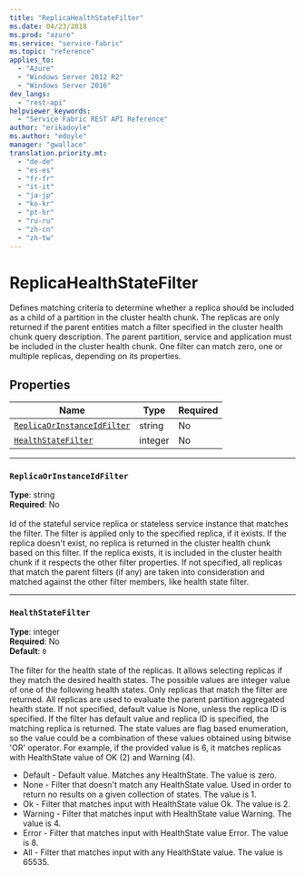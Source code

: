 ```yaml
---
title: "ReplicaHealthStateFilter"
ms.date: 04/23/2018
ms.prod: "azure"
ms.service: "service-fabric"
ms.topic: "reference"
applies_to: 
  - "Azure"
  - "Windows Server 2012 R2"
  - "Windows Server 2016"
dev_langs: 
  - "rest-api"
helpviewer_keywords: 
  - "Service Fabric REST API Reference"
author: "erikadoyle"
ms.author: "edoyle"
manager: "gwallace"
translation.priority.mt: 
  - "de-de"
  - "es-es"
  - "fr-fr"
  - "it-it"
  - "ja-jp"
  - "ko-kr"
  - "pt-br"
  - "ru-ru"
  - "zh-cn"
  - "zh-tw"
---
```

# ReplicaHealthStateFilter

Defines matching criteria to determine whether a replica should be included as a child of a partition in the cluster health chunk.
The replicas are only returned if the parent entities match a filter specified in the cluster health chunk query description. The parent partition, service and application must be included in the cluster health chunk.
One filter can match zero, one or multiple replicas, depending on its properties.


## Properties
| Name | Type | Required |
| --- | --- | --- |
| [`ReplicaOrInstanceIdFilter`](#replicaorinstanceidfilter) | string | No |
| [`HealthStateFilter`](#healthstatefilter) | integer | No |

____
### `ReplicaOrInstanceIdFilter`
__Type__: string <br/>
__Required__: No<br/>
<br/>
Id of the stateful service replica or stateless service instance that matches the filter. The filter is applied only to the specified replica, if it exists.
If the replica doesn't exist, no replica is returned in the cluster health chunk based on this filter.
If the replica exists, it is included in the cluster health chunk if it respects the other filter properties.
If not specified, all replicas that match the parent filters (if any) are taken into consideration and matched against the other filter members, like health state filter.


____
### `HealthStateFilter`
__Type__: integer <br/>
__Required__: No<br/>
__Default__: `0` <br/>
<br/>
The filter for the health state of the replicas. It allows selecting replicas if they match the desired health states.
The possible values are integer value of one of the following health states. Only replicas that match the filter are returned. All replicas are used to evaluate the parent partition aggregated health state.
If not specified, default value is None, unless the replica ID is specified. If the filter has default value and replica ID is specified, the matching replica is returned.
The state values are flag based enumeration, so the value could be a combination of these values obtained using bitwise 'OR' operator.
For example, if the provided value is 6, it matches replicas with HealthState value of OK (2) and Warning (4).

- Default - Default value. Matches any HealthState. The value is zero.
- None - Filter that doesn't match any HealthState value. Used in order to return no results on a given collection of states. The value is 1.
- Ok - Filter that matches input with HealthState value Ok. The value is 2.
- Warning - Filter that matches input with HealthState value Warning. The value is 4.
- Error - Filter that matches input with HealthState value Error. The value is 8.
- All - Filter that matches input with any HealthState value. The value is 65535.


